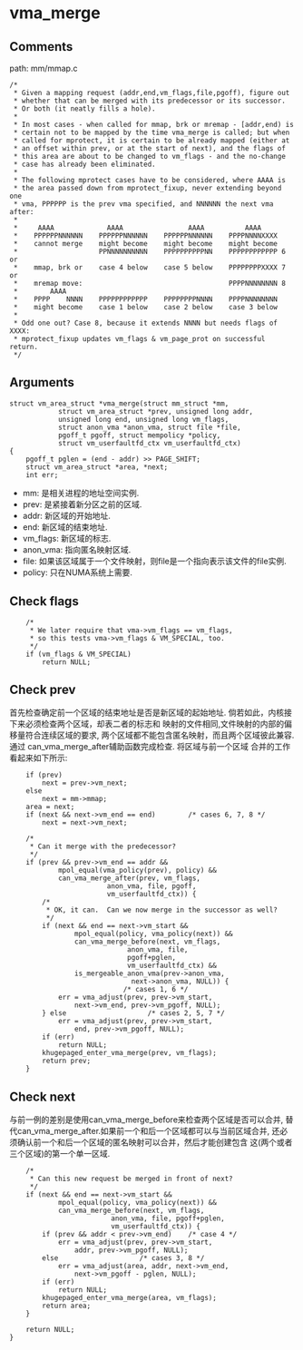 vma_merge
========================================

Comments
----------------------------------------

path: mm/mmap.c
```
/*
 * Given a mapping request (addr,end,vm_flags,file,pgoff), figure out
 * whether that can be merged with its predecessor or its successor.
 * Or both (it neatly fills a hole).
 *
 * In most cases - when called for mmap, brk or mremap - [addr,end) is
 * certain not to be mapped by the time vma_merge is called; but when
 * called for mprotect, it is certain to be already mapped (either at
 * an offset within prev, or at the start of next), and the flags of
 * this area are about to be changed to vm_flags - and the no-change
 * case has already been eliminated.
 *
 * The following mprotect cases have to be considered, where AAAA is
 * the area passed down from mprotect_fixup, never extending beyond one
 * vma, PPPPPP is the prev vma specified, and NNNNNN the next vma after:
 *
 *     AAAA             AAAA                AAAA          AAAA
 *    PPPPPPNNNNNN    PPPPPPNNNNNN    PPPPPPNNNNNN    PPPPNNNNXXXX
 *    cannot merge    might become    might become    might become
 *                    PPNNNNNNNNNN    PPPPPPPPPPNN    PPPPPPPPPPPP 6 or
 *    mmap, brk or    case 4 below    case 5 below    PPPPPPPPXXXX 7 or
 *    mremap move:                                    PPPPNNNNNNNN 8
 *        AAAA
 *    PPPP    NNNN    PPPPPPPPPPPP    PPPPPPPPNNNN    PPPPNNNNNNNN
 *    might become    case 1 below    case 2 below    case 3 below
 *
 * Odd one out? Case 8, because it extends NNNN but needs flags of XXXX:
 * mprotect_fixup updates vm_flags & vm_page_prot on successful return.
 */
```

Arguments
----------------------------------------

```
struct vm_area_struct *vma_merge(struct mm_struct *mm,
            struct vm_area_struct *prev, unsigned long addr,
            unsigned long end, unsigned long vm_flags,
            struct anon_vma *anon_vma, struct file *file,
            pgoff_t pgoff, struct mempolicy *policy,
            struct vm_userfaultfd_ctx vm_userfaultfd_ctx)
{
    pgoff_t pglen = (end - addr) >> PAGE_SHIFT;
    struct vm_area_struct *area, *next;
    int err;
```

* mm: 是相关进程的地址空间实例.
* prev: 是紧接着新分区之前的区域.
* addr: 新区域的开始地址.
* end: 新区域的结束地址.
* vm_flags: 新区域的标志.
* anon_vma: 指向匿名映射区域.
* file: 如果该区域属于一个文件映射，则file是一个指向表示该文件的file实例.
* policy: 只在NUMA系统上需要.

Check flags
----------------------------------------

```
    /*
     * We later require that vma->vm_flags == vm_flags,
     * so this tests vma->vm_flags & VM_SPECIAL, too.
     */
    if (vm_flags & VM_SPECIAL)
        return NULL;
```

Check prev
----------------------------------------

首先检查确定前一个区域的结束地址是否是新区域的起始地址.
倘若如此，内核接下来必须检查两个区域，却表二者的标志和
映射的文件相同,文件映射的内部的偏移量符合连续区域的要求,
两个区域都不能包含匿名映射，而且两个区域彼此兼容.通过
can_vma_merge_after辅助函数完成检查. 将区域与前一个区域
合并的工作看起来如下所示:

```
    if (prev)
        next = prev->vm_next;
    else
        next = mm->mmap;
    area = next;
    if (next && next->vm_end == end)        /* cases 6, 7, 8 */
        next = next->vm_next;

    /*
     * Can it merge with the predecessor?
     */
    if (prev && prev->vm_end == addr &&
            mpol_equal(vma_policy(prev), policy) &&
            can_vma_merge_after(prev, vm_flags,
                        anon_vma, file, pgoff,
                        vm_userfaultfd_ctx)) {
        /*
         * OK, it can.  Can we now merge in the successor as well?
         */
        if (next && end == next->vm_start &&
                mpol_equal(policy, vma_policy(next)) &&
                can_vma_merge_before(next, vm_flags,
                             anon_vma, file,
                             pgoff+pglen,
                             vm_userfaultfd_ctx) &&
                is_mergeable_anon_vma(prev->anon_vma,
                              next->anon_vma, NULL)) {
                            /* cases 1, 6 */
            err = vma_adjust(prev, prev->vm_start,
                next->vm_end, prev->vm_pgoff, NULL);
        } else                    /* cases 2, 5, 7 */
            err = vma_adjust(prev, prev->vm_start,
                end, prev->vm_pgoff, NULL);
        if (err)
            return NULL;
        khugepaged_enter_vma_merge(prev, vm_flags);
        return prev;
    }
```

Check next
----------------------------------------

与前一例的差别是使用can_vma_merge_before来检查两个区域是否可以合并,
替代can_vma_merge_after.如果前一个和后一个区域都可以与当前区域合并,
还必须确认前一个和后一个区域的匿名映射可以合并，然后才能创建包含
这(两个或者三个区域)的第一个单一区域.

```
    /*
     * Can this new request be merged in front of next?
     */
    if (next && end == next->vm_start &&
            mpol_equal(policy, vma_policy(next)) &&
            can_vma_merge_before(next, vm_flags,
                         anon_vma, file, pgoff+pglen,
                         vm_userfaultfd_ctx)) {
        if (prev && addr < prev->vm_end)    /* case 4 */
            err = vma_adjust(prev, prev->vm_start,
                addr, prev->vm_pgoff, NULL);
        else                    /* cases 3, 8 */
            err = vma_adjust(area, addr, next->vm_end,
                next->vm_pgoff - pglen, NULL);
        if (err)
            return NULL;
        khugepaged_enter_vma_merge(area, vm_flags);
        return area;
    }

    return NULL;
}
```
